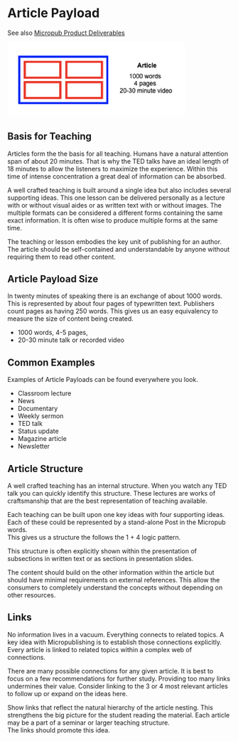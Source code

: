 # Article Payload

See also [Micropub Product Deliverables](micropub-Payload)

<img alt="Article Payloads" src="/static/images/shrinking-world.com/tech/Article.png" width='400'/>


## Basis for Teaching

Articles form the the basis for all teaching. 
Humans have a natural attention span of about 20 minutes.  That is why the
TED talks have an ideal length of 18 minutes to allow the listeners to maximize
the experience. Within this time of intense concentration a great deal of 
information can be absorbed.

A well crafted teaching is built around a single idea but also includes
several supporting ideas. This one lesson can be delivered personally as
a lecture with or without visual aides or as written text with or without 
images. The multiple formats can be considered a different forms containing
the same exact information. It is often wise to produce multiple forms at the
same time.

The teaching or lesson embodies the key unit of publishing for an author. The
article should be self-contained and understandable by anyone without requiring
them to read other content.


## Article Payload Size

In twenty minutes of speaking there is an exchange of about 1000 words.
This is represented by about four pages of typewritten text.  Publishers count
pages as having 250 words.  This gives us an easy equivalency to measure the 
size of content being created.

- 1000 words, 4-5 pages, 
- 20-30 minute talk or recorded video


## Common Examples

Examples of Article Payloads can be found everywhere you look.

- Classroom lecture
- News
- Documentary
- Weekly sermon
- TED talk
- Status update
- Magazine article
- Newsletter


## Article Structure

A well crafted teaching has an internal structure.  When you watch any TED talk
you can quickly identify this structure. These lectures are works of craftsmanship
that are the best representation of teaching available.

Each teaching can be built upon one key ideas with four supporting ideas.  
Each of these could be represented by a stand-alone Post in the Micropub words.  
This gives us a structure the follows the 1 + 4 logic pattern.

This structure is often explicitly shown within the presentation of subsections
in written text or as sections in presentation slides.

The content should build on the other information within the article but should 
have minimal requirements on external references.  This allow the consumers to
completely understand the concepts without depending on other resources.


## Links

No information lives in a vacuum.  Everything connects to related topics.
A key idea with Micropublishing is to establish those connections explicitly.
Every article is linked to related topics within a complex web of connections.

There are many possible connections for any given article.  It is best to 
focus on a few recommendations for further study.  Providing too many links 
undermines their value.  Consider linking to the 3 or 4 most relevant articles
to follow up or expand on the ideas here.

Show links that reflect the natural hierarchy of the article nesting.  This 
strengthens the big picture for the student reading the material.
Each article may be a part of a seminar or larger teaching structure.  
The links should promote this idea.

